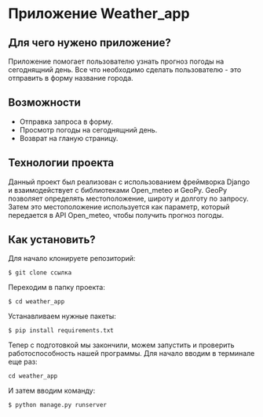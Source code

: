 # Приложение Weather_app

## Для чего нужено приложение?

Приложение помогает пользователю узнать прогноз погоды на сегоднящний день. Все что необходимо сделать пользователю - это отправить в форму название города. 

## Возможности
 * Отправка запроса в форму. 
 * Просмотр погоды на сегоднящний день.
 * Возврат на гланую страницу.

## Технологии проекта

Данный проект был реализован с использованием фреймворка Django и взаимодействует с библиотеками Open_meteo и GeoPy. GeoPy позволяет определять местоположение, широту и долготу по запросу. Затем это местоположение используется как параметр, который передается в API Open_meteo, чтобы получить прогноз погоды.  


## Как установить?
Для начало клонируете репозиторий:

```$ git clone ссылка ```

Переходим в папку проекта: 

```$ cd weather_app ```

Устанавливаем нужные пакеты:

```$ pip install requirements.txt ```

Тепер с подготовкой мы закончили, можем запустить и проверить работоспособность нашей программы. Для начало вводим в терминале еще раз:

```cd weather_app```

И затем вводим команду:

```$ python manage.py runserver```

